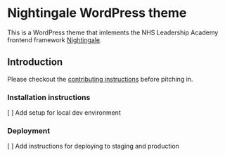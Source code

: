 # Nightingale WordPress theme

This is a WordPress theme that imlements the NHS Leadership Academy frontend framework [Nightingale](https://github.com/NHSLeadership/nightingale).

## Introduction

Please checkout the [contributing instructions](CONTRIBUTING.md) before pitching in.

### Installation instructions

[ ] Add setup for local dev environment

### Deployment

[ ] Add instructions for deploying to staging and production



